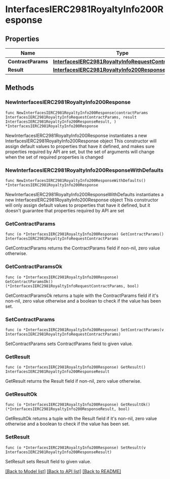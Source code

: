 # InterfacesIERC2981RoyaltyInfo200Response

## Properties

Name | Type | Description | Notes
------------ | ------------- | ------------- | -------------
**ContractParams** | [**InterfacesIERC2981RoyaltyInfoRequestContractParams**](InterfacesIERC2981RoyaltyInfoRequestContractParams.md) |  | 
**Result** | [**InterfacesIERC2981RoyaltyInfo200ResponseResult**](InterfacesIERC2981RoyaltyInfo200ResponseResult.md) |  | 

## Methods

### NewInterfacesIERC2981RoyaltyInfo200Response

`func NewInterfacesIERC2981RoyaltyInfo200Response(contractParams InterfacesIERC2981RoyaltyInfoRequestContractParams, result InterfacesIERC2981RoyaltyInfo200ResponseResult, ) *InterfacesIERC2981RoyaltyInfo200Response`

NewInterfacesIERC2981RoyaltyInfo200Response instantiates a new InterfacesIERC2981RoyaltyInfo200Response object
This constructor will assign default values to properties that have it defined,
and makes sure properties required by API are set, but the set of arguments
will change when the set of required properties is changed

### NewInterfacesIERC2981RoyaltyInfo200ResponseWithDefaults

`func NewInterfacesIERC2981RoyaltyInfo200ResponseWithDefaults() *InterfacesIERC2981RoyaltyInfo200Response`

NewInterfacesIERC2981RoyaltyInfo200ResponseWithDefaults instantiates a new InterfacesIERC2981RoyaltyInfo200Response object
This constructor will only assign default values to properties that have it defined,
but it doesn't guarantee that properties required by API are set

### GetContractParams

`func (o *InterfacesIERC2981RoyaltyInfo200Response) GetContractParams() InterfacesIERC2981RoyaltyInfoRequestContractParams`

GetContractParams returns the ContractParams field if non-nil, zero value otherwise.

### GetContractParamsOk

`func (o *InterfacesIERC2981RoyaltyInfo200Response) GetContractParamsOk() (*InterfacesIERC2981RoyaltyInfoRequestContractParams, bool)`

GetContractParamsOk returns a tuple with the ContractParams field if it's non-nil, zero value otherwise
and a boolean to check if the value has been set.

### SetContractParams

`func (o *InterfacesIERC2981RoyaltyInfo200Response) SetContractParams(v InterfacesIERC2981RoyaltyInfoRequestContractParams)`

SetContractParams sets ContractParams field to given value.


### GetResult

`func (o *InterfacesIERC2981RoyaltyInfo200Response) GetResult() InterfacesIERC2981RoyaltyInfo200ResponseResult`

GetResult returns the Result field if non-nil, zero value otherwise.

### GetResultOk

`func (o *InterfacesIERC2981RoyaltyInfo200Response) GetResultOk() (*InterfacesIERC2981RoyaltyInfo200ResponseResult, bool)`

GetResultOk returns a tuple with the Result field if it's non-nil, zero value otherwise
and a boolean to check if the value has been set.

### SetResult

`func (o *InterfacesIERC2981RoyaltyInfo200Response) SetResult(v InterfacesIERC2981RoyaltyInfo200ResponseResult)`

SetResult sets Result field to given value.



[[Back to Model list]](../README.md#documentation-for-models) [[Back to API list]](../README.md#documentation-for-api-endpoints) [[Back to README]](../README.md)


